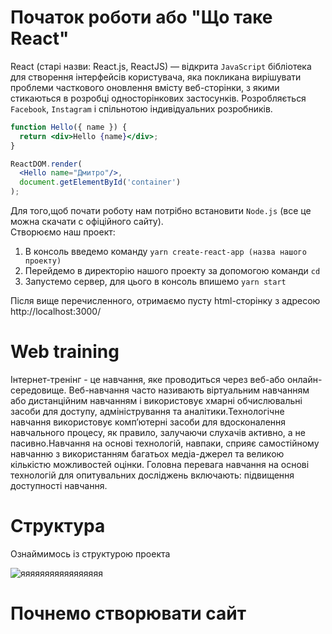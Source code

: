 # Початок роботи або "Що таке React" <br/>
React (старі назви: React.js, ReactJS) — відкрита `JavaScript` бібліотека для створення інтерфейсів користувача, яка покликана вирішувати проблеми часткового оновлення вмісту веб-сторінки, з якими стикаються в розробці односторінкових застосунків. Розробляється `Facebook`, `Instagram` і спільнотою індивідуальних розробників.<br/>
```jsx
function Hello({ name }) {
  return <div>Hello {name}</div>;
}

ReactDOM.render(
  <Hello name="Дмитро"/>,
  document.getElementById('container')
);
```
Для того,щоб почати роботу нам потрібно встановити `Node.js` (все це можна скачати с офіційного сайту). <br/>
Створюємо наш проект: <br/>
 1. В консоль введемо команду `yarn create-react-app (назва нашого проекту)` <br/>
 2. Перейдемо в директорію нашого проекту за допомогою команди `cd`<br/>
 3. Запустемо сервер, для цього в консоль впишемо `yarn start`<br/>


Після вище перечисленного, отримаємо пусту html-сторінку з адресою http://localhost:3000/ <br/>
# Web training <br/>
Інтернет-тренінг - це навчання, яке проводиться через веб-або онлайн-середовище. Веб-навчання часто називають віртуальним навчанням або дистанційним навчанням і використовує хмарні обчислювальні засоби для доступу, адміністрування та аналітики.Технологічне навчання використовує комп’ютерні засоби для вдосконалення навчального процесу, як правило, залучаючи слухачів активно, а не пасивно.Навчання на основі технологій, навпаки, сприяє самостійному навчанню з використанням багатьох медіа-джерел та великою кількістю можливостей оцінки.
Головна перевага навчання на основі технологій для опитувальних досліджень включають: підвищення доступності навчання.<br/>

# Структура <br/>
Ознаймимось із структурою проекта

![яяяяяяяяяяяяяяяяя](https://user-images.githubusercontent.com/47575620/119908837-2c88ee80-bf5c-11eb-998c-b0d32e89b8ae.png)


# Почнемо створювати  сайт <br/>

